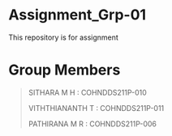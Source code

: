 # Assignment_Grp-01
This repository is for assignment

# Group Members
> SITHARA M H	: COHNDDS211P-010
> 
> VITHTHIANANTH T	: COHNDDS211P-011
> 
> PATHIRANA M R	: COHNDDS211P-006
